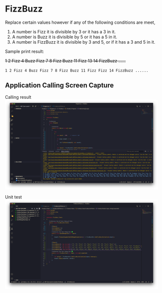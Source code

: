 # FizzBuzz

Replace certain values however if any of the following conditions are meet,

1. A number is Fizz it is divisible by 3 or it has a 3 in it.
2. A number is Buzz it is divisible by 5 or it has a 5 in it.
3. A number is FizzBuzz it is divisible by 3 and 5, or if it has a 3 and 5 in it.

Sample print result:

~~1 2 Fizz 4 Buzz Fizz 7 8 Fizz Buzz 11 Fizz 13 14 FizzBuzz ......~~

`1 2 Fizz 4 Buzz Fizz 7 8 Fizz Buzz 11 Fizz Fizz 14 FizzBuzz ......`

## Application Calling Screen Capture

Calling result  
![calling-result](./screencaps/calling-result.png)

Unit test  
![unit-test](./screencaps/unit-test.png)
